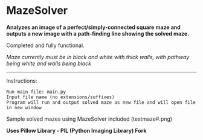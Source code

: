 # MazeSolver

**Analyzes an image of a perfect/simply-connected square maze and outputs a new image with a path-finding line showing the solved maze.**

Completed and fully functional.

*Maze currently must be in black and white with thick walls, with pathway being white and walls being black*

---------------------------------------------------------
Instructions:

    Run main file: main.py
    Input file name (no extensions/suffixes)
    Program will run and output solved maze as new file and will open file in new window
   
Sample solved mazes using MazeSolver included (testmaze#.png)

**Uses Pillow Library - PIL (Python Imaging Library) Fork**
